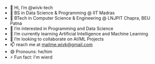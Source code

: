 - 👋 Hi, I’m @wivk-tech
- 🏫 BS in Data Science & Programming @ IIT Madras
- 🏫 BTech in Computer Science & Engineering @ LNJPIT Chapra, BEU Patna
- 👀 I’m interested in Programming and Data Science
- 🌱 I’m currently learning Artificial Intelligence and Machine Learning
- 💞️ I’m looking to collaborate on AI/ML Projects
- 📫 reach me at mailme.wivk@gmail.com
- 😄 Pronouns: he/him
- ⚡ Fun fact: I'm wierd

<!---
wivk-tech/wivk-tech is a ✨ special ✨ repository because its `README.md` (this file) appears on your GitHub profile.
You can click the Preview link to take a look at your changes.
--->
